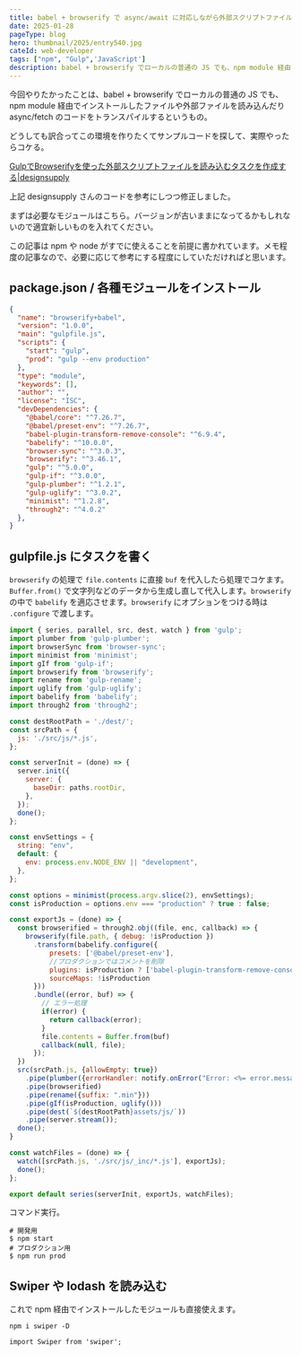 ```yaml
---
title: babel + browserify で async/await に対応しながら外部スクリプトファイルを読み込む
date: 2025-01-28
pageType: blog
hero: thumbnail/2025/entry540.jpg
cateId: web-developer
tags: ["npm", "Gulp",'JavaScript']
description: babel + browserify でローカルの普通の JS でも、npm module 経由でインストールしたファイルや外部ファイルを読み込んだり async/fetch のコードをトランスパイル。この記事は npm や node がすでに使えることを前提。Swiper/lodashなども使えます。
---
```

今回やりたかったことは、babel + browserify でローカルの普通の JS でも、npm module 経由でインストールしたファイルや外部ファイルを読み込んだり async/fetch のコードをトランスパイルするというもの。

どうしても訳合ってこの環境を作りたくてサンプルコードを探して、実際やったらコケる。

[GulpでBrowserifyを使った外部スクリプトファイルを読み込むタスクを作成する|designsupply](https://designsupply-web.com/media/programming/5921/)

上記 designsupply さんのコードを参考にしつつ修正しました。

まずは必要なモジュールはこちら。バージョンが古いままになってるかもしれないので適宜新しいものを入れてください。

この記事は npm や node がすでに使えることを前提に書かれています。メモ程度の記事なので、必要に応じて参考にする程度にしていただければと思います。

## package.json / 各種モジュールをインストール
```json:title=package.json
{
  "name": "browserify+babel",
  "version": "1.0.0",
  "main": "gulpfile.js",
  "scripts": {
    "start": "gulp",
    "prod": "gulp --env production"
  },
  "type": "module",
  "keywords": [],
  "author": "",
  "license": "ISC",
  "devDependencies": {
    "@babel/core": "^7.26.7",
    "@babel/preset-env": "^7.26.7",
    "babel-plugin-transform-remove-console": "^6.9.4",
    "babelify": "^10.0.0",
    "browser-sync": "^3.0.3",
    "browserify": "^3.46.1",
    "gulp": "^5.0.0",
    "gulp-if": "^3.0.0",
    "gulp-plumber": "^1.2.1",
    "gulp-uglify": "^3.0.2",
    "minimist": "^1.2.8",
    "through2": "^4.0.2"
  },
}
```
## gulpfile.js にタスクを書く
`browserify` の処理で `file.contents` に直接 `buf` を代入したら処理でコケます。`Buffer.from()` で文字列などのデータから生成し直して代入します。`browserify` の中で `babelify` を適応させます。`browserify` にオプションをつける時は `.configure` で渡します。

```js:title=gulpfile.js
import { series, parallel, src, dest, watch } from 'gulp';
import plumber from 'gulp-plumber';
import browserSync from 'browser-sync';
import minimist from 'minimist';
import gIf from 'gulp-if';
import browserify from 'browserify';
import rename from 'gulp-rename';
import uglify from 'gulp-uglify';
import babelify from 'babelify';
import through2 from 'through2';

const destRootPath = './dest/';
const srcPath = {
  js: './src/js/*.js',
};

const serverInit = (done) => {
  server.init({
    server: {
      baseDir: paths.rootDir,
    },
  });
  done();
};

const envSettings = {
  string: "env",
  default: {
    env: process.env.NODE_ENV || "development",
  },
};

const options = minimist(process.argv.slice(2), envSettings);
const isProduction = options.env === "production" ? true : false;

const exportJs = (done) => {
  const browserified = through2.obj((file, enc, callback) => {
    browserify(file.path, { debug: !isProduction })
      .transform(babelify.configure({
          presets: ['@babel/preset-env'],
          //プロダクションではコメントを削除
          plugins: isProduction ? ['babel-plugin-transform-remove-console'] : [],
          sourceMaps: !isProduction
      }))
      .bundle((error, buf) => {
        // エラー処理
        if(error) {
          return callback(error);
        }
        file.contents = Buffer.from(buf)
        callback(null, file);
      });
  })
  src(srcPath.js, {allowEmpty: true})
    .pipe(plumber({errorHandler: notify.onError("Error: <%= error.message %>")}))
    .pipe(browserified)
    .pipe(rename({suffix: ".min"}))
    .pipe(gIf(isProduction, uglify()))
    .pipe(dest(`${destRootPath}assets/js/`))
    .pipe(server.stream());
  done();
}

const watchFiles = (done) => {
  watch([srcPath.js, './src/js/_inc/*.js'], exportJs);
  done();
};

export default series(serverInit, exportJs, watchFiles);
```
コマンド実行。
```shell
# 開発用
$ npm start
# プロダクション用
$ npm run prod
```
## Swiper や lodash を読み込む
これで npm 経由でインストールしたモジュールも直接使えます。
```shell:title=コマンド
npm i swiper -D
```
```js:title=JavaScript
import Swiper from 'swiper';
```
<prof></prof>
